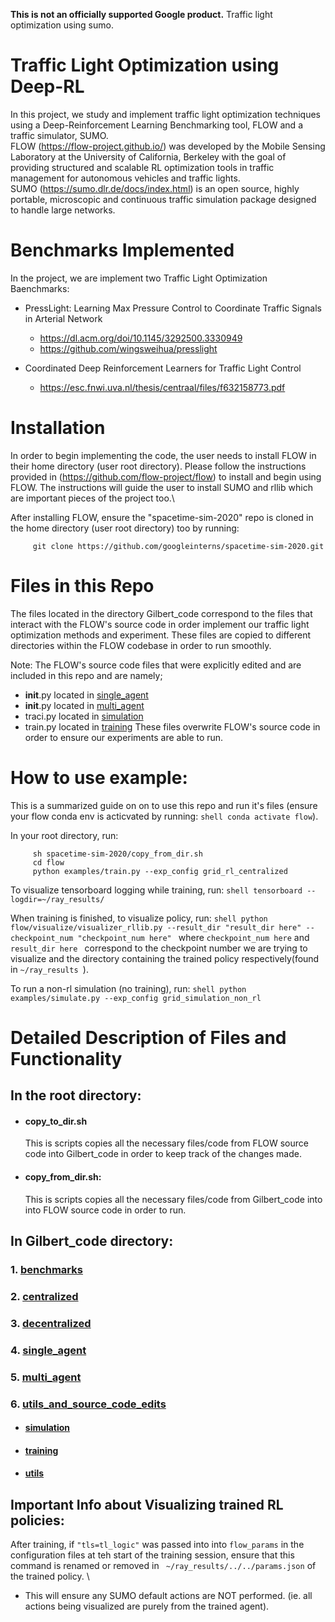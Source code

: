 **This is not an officially supported Google product.** 
Traffic light optimization using sumo.

# Traffic Light Optimization using Deep-RL
In this project, we study and implement traffic light optimization techniques using a Deep-Reinforcement Learning Benchmarking tool, FLOW and a traffic simulator, SUMO.\
FLOW (https://flow-project.github.io/)  was developed by the Mobile Sensing Laboratory at the University of California, Berkeley with the goal of providing structured and scalable RL optimization tools in traffic management for autonomous vehicles and traffic lights. \
SUMO (https://sumo.dlr.de/docs/index.html) is an open source, highly portable, microscopic and continuous traffic simulation package designed to handle large networks. 

# Benchmarks Implemented
In the project, we are implement two Traffic Light Optimization Baenchmarks:
- PressLight: Learning Max Pressure Control to Coordinate Traffic Signals in Arterial Network
    - https://dl.acm.org/doi/10.1145/3292500.3330949
    - https://github.com/wingsweihua/presslight

- Coordinated Deep Reinforcement Learners for Traffic Light Control 
    - https://esc.fnwi.uva.nl/thesis/centraal/files/f632158773.pdf

# Installation
In order to begin implementing the code, the user needs to install FLOW in their home directory (user root directory). Please follow the instructions provided in (https://github.com/flow-project/flow) to install and begin using FLOW.
The instructions will guide the user to install SUMO and rllib which are important pieces of the project too.\

After installing FLOW, ensure the "spacetime-sim-2020" repo is cloned in the home directory (user root directory) too by running:
   ```shell
        git clone https://github.com/googleinterns/spacetime-sim-2020.git
   ```

# Files in this Repo
The files located in the directory Gilbert_code correspond to the files that interact with the FLOW's source code in order implement our traffic light optimization methods and experiment. These files are copied to different directories within the FLOW codebase in order to run smoothly.

Note: The FLOW's source code files that were explicitly edited and are included in this repo and are namely; 
 - __init__.py located in [single_agent](https://github.com/googleinterns/spacetime-sim-2020/tree/master/Gilbert_code/single_agent)
 - __init__.py located in [multi_agent](https://github.com/googleinterns/spacetime-sim-2020/tree/master/Gilbert_code/multi_agent)
 - traci.py located in [simulation](https://github.com/googleinterns/spacetime-sim-2020/tree/master/Gilbert_code/utils_and_source_code_edits/simulation)
 - train.py located in [training](https://github.com/googleinterns/spacetime-sim-2020/tree/master/Gilbert_code/utils_and_source_code_edits/training)
These files overwrite FLOW's source code in order to ensure our experiments are able to run.

# How to use example:
This is a summarized guide on on to use this repo and run it's files (ensure your flow conda env is acticvated by running:  ```shell conda activate flow```).

In your root directory, run:
   ```shell
        sh spacetime-sim-2020/copy_from_dir.sh
        cd flow
        python examples/train.py --exp_config grid_rl_centralized
   ```

To visualize tensorboard logging while training, run:
     ```shell
        tensorboard --logdir=~/ray_results/
     ```

When training is finished, to visualize policy, run:
    ```shell
       python flow/visualize/visualizer_rllib.py --result_dir "result_dir here" --checkpoint_num "checkpoint_num here"
     ```
where ```checkpoint_num here``` and ```result_dir here ``` correspond to the checkpoint number we are trying to visualize and the directory containing the trained policy respectively(found in ```~/ray_results ```). 

To run a non-rl simulation (no training), run:
    ```shell
       python examples/simulate.py --exp_config grid_simulation_non_rl
    ```

#  Detailed Description of Files and Functionality
## In the root directory:
- ####  copy_to_dir.sh
   This is scripts copies all the necessary files/code from FLOW source code into Gilbert_code in order to keep track of the changes made.
- #### copy_from_dir.sh:
    This is scripts copies all the necessary files/code from Gilbert_code into into FLOW source code in order to run.

## In Gilbert_code directory:
### 1. [benchmarks](https://github.com/googleinterns/spacetime-sim-2020/tree/master/Gilbert_code/benchmarks)
### 2. [centralized](https://github.com/googleinterns/spacetime-sim-2020/tree/master/Gilbert_code/centralized)
### 3. [decentralized](https://github.com/googleinterns/spacetime-sim-2020/tree/master/Gilbert_code/decentralized)
### 4. [single_agent](https://github.com/googleinterns/spacetime-sim-2020/tree/master/Gilbert_code/single_agent)    
### 5. [multi_agent](https://github.com/googleinterns/spacetime-sim-2020/tree/master/Gilbert_code/multi_agent)
### 6. [utils_and_source_code_edits](https://github.com/googleinterns/spacetime-sim-2020/tree/master/Gilbert_code/utils_and_source_code_edits)
   - #### [simulation](https://github.com/googleinterns/spacetime-sim-2020/tree/master/Gilbert_code/utils_and_source_code_edits/simulation)
   - #### [training](https://github.com/googleinterns/spacetime-sim-2020/tree/master/Gilbert_code/utils_and_source_code_edits/training)
   - #### [utils](https://github.com/googleinterns/spacetime-sim-2020/tree/master/Gilbert_code/utils_and_source_code_edits/utils)

## Important Info about Visualizing trained RL policies:
After training, if ``` "tls=tl_logic" ``` was passed into into ``` flow_params ``` in the configuration files at teh start of the training session, ensure that this command is renamed or removed in ``` ~/ray_results/../../params.json``` of the trained policy. \
   - This will ensure any SUMO default actions are NOT performed. (ie. all actions being visualized are purely from the trained agent).

